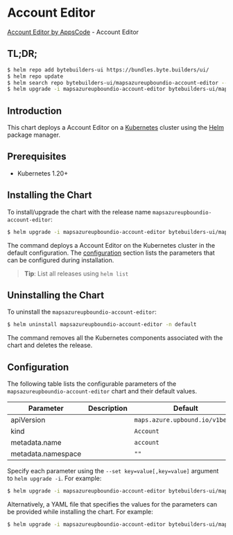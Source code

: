 # Account Editor

[Account Editor by AppsCode](https://byte.builders) - Account Editor

## TL;DR;

```bash
$ helm repo add bytebuilders-ui https://bundles.byte.builders/ui/
$ helm repo update
$ helm search repo bytebuilders-ui/mapsazureupboundio-account-editor --version=v0.4.18
$ helm upgrade -i mapsazureupboundio-account-editor bytebuilders-ui/mapsazureupboundio-account-editor -n default --create-namespace --version=v0.4.18
```

## Introduction

This chart deploys a Account Editor on a [Kubernetes](http://kubernetes.io) cluster using the [Helm](https://helm.sh) package manager.

## Prerequisites

- Kubernetes 1.20+

## Installing the Chart

To install/upgrade the chart with the release name `mapsazureupboundio-account-editor`:

```bash
$ helm upgrade -i mapsazureupboundio-account-editor bytebuilders-ui/mapsazureupboundio-account-editor -n default --create-namespace --version=v0.4.18
```

The command deploys a Account Editor on the Kubernetes cluster in the default configuration. The [configuration](#configuration) section lists the parameters that can be configured during installation.

> **Tip**: List all releases using `helm list`

## Uninstalling the Chart

To uninstall the `mapsazureupboundio-account-editor`:

```bash
$ helm uninstall mapsazureupboundio-account-editor -n default
```

The command removes all the Kubernetes components associated with the chart and deletes the release.

## Configuration

The following table lists the configurable parameters of the `mapsazureupboundio-account-editor` chart and their default values.

|     Parameter      | Description |                  Default                   |
|--------------------|-------------|--------------------------------------------|
| apiVersion         |             | <code>maps.azure.upbound.io/v1beta1</code> |
| kind               |             | <code>Account</code>                       |
| metadata.name      |             | <code>account</code>                       |
| metadata.namespace |             | <code>""</code>                            |


Specify each parameter using the `--set key=value[,key=value]` argument to `helm upgrade -i`. For example:

```bash
$ helm upgrade -i mapsazureupboundio-account-editor bytebuilders-ui/mapsazureupboundio-account-editor -n default --create-namespace --version=v0.4.18 --set apiVersion=maps.azure.upbound.io/v1beta1
```

Alternatively, a YAML file that specifies the values for the parameters can be provided while
installing the chart. For example:

```bash
$ helm upgrade -i mapsazureupboundio-account-editor bytebuilders-ui/mapsazureupboundio-account-editor -n default --create-namespace --version=v0.4.18 --values values.yaml
```
